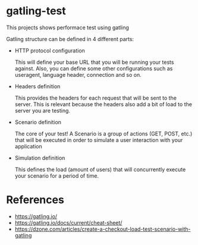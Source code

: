 # gatling-test
This projects shows performace test using gatling

Gatling structure can be defined in 4 different parts:

- HTTP protocol configuration

  This will define your base URL that you will be running your tests against. Also, you can define some other configurations such as 
  useragent, language header, connection and so on.
  
- Headers definition 

  This provides the headers for each request that will be sent to the server. This is relevant because the headers also add a bit of 
  load to the server you are testing.
  
- Scenario definition 

  The core of your test! A Scenario is a group of actions (GET, POST, etc.) that will be executed in order to simulate a user 
  interaction with your application
  
- Simulation definition 

  This defines the load (amount of users) that will concurrently execute your scenario for a period of time.



















References
===========
- https://gatling.io/
- https://gatling.io/docs/current/cheat-sheet/
- https://dzone.com/articles/create-a-checkout-load-test-scenario-with-gatling

